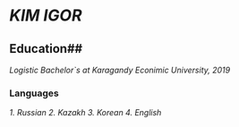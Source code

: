 # _KIM IGOR_ #
## Education##
_Logistic Bachelor`s at Karagandy Econimic University, 2019_    
### Languages ###
_1. Russian 2. Kazakh 3. Korean 4. English_
